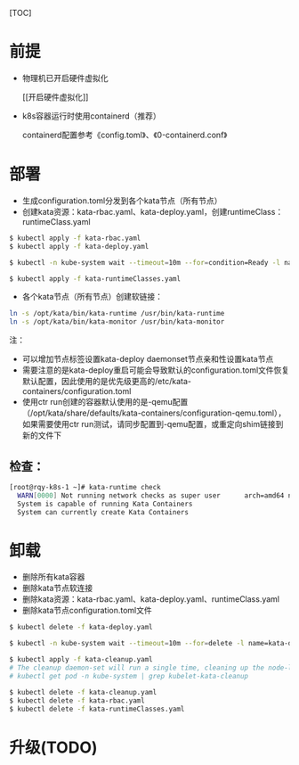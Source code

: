 [TOC]

# 前提

- 物理机已开启硬件虚拟化

  [[开启硬件虚拟化]]

- k8s容器运行时使用containerd（推荐）

  containerd配置参考《config.toml》、《0-containerd.conf》

# 部署
- 生成configuration.toml分发到各个kata节点（所有节点）
- 创建kata资源：kata-rbac.yaml、kata-deploy.yaml，创建runtimeClass： runtimeClass.yaml
```bash
$ kubectl apply -f kata-rbac.yaml
$ kubectl apply -f kata-deploy.yaml

$ kubectl -n kube-system wait --timeout=10m --for=condition=Ready -l name=kata-deploy pod

$ kubectl apply -f kata-runtimeClasses.yaml
```

- 各个kata节点（所有节点）创建软链接：
```bash
ln -s /opt/kata/bin/kata-runtime /usr/bin/kata-runtime
ln -s /opt/kata/bin/kata-monitor /usr/bin/kata-monitor
```

注：
- 可以增加节点标签设置kata-deploy daemonset节点亲和性设置kata节点
- 需要注意的是kata-deploy重启可能会导致默认的configuration.toml文件恢复默认配置，因此使用的是优先级更高的/etc/kata-containers/configuration.toml
- 使用ctr run创建的容器默认使用的是-qemu配置（/opt/kata/share/defaults/kata-containers/configuration-qemu.toml），如果需要使用ctr run测试，请同步配置到-qemu配置，或重定向shim链接到新的文件下


## 检查：
```bash
[root@rqy-k8s-1 ~]# kata-runtime check
  WARN[0000] Not running network checks as super user      arch=amd64 name=kata-runtime pid=48176 source=runtime
  System is capable of running Kata Containers
  System can currently create Kata Containers
```

# 卸载
- 删除所有kata容器
- 删除kata节点软连接
- 删除kata资源：kata-rbac.yaml、kata-deploy.yaml、runtimeClass.yaml
- 删除kata节点configuration.toml文件

```bash
$ kubectl delete -f kata-deploy.yaml

$ kubectl -n kube-system wait --timeout=10m --for=delete -l name=kata-deploy pod

$ kubectl apply -f kata-cleanup.yaml
# The cleanup daemon-set will run a single time, cleaning up the node-label, which makes it difficult to check in an automated fashion. This process should take, at most, 5 minutes.
# kubectl get pod -n kube-system | grep kubelet-kata-cleanup

$ kubectl delete -f kata-cleanup.yaml
$ kubectl delete -f kata-rbac.yaml
$ kubectl delete -f kata-runtimeClasses.yaml

```

# 升级(TODO)
